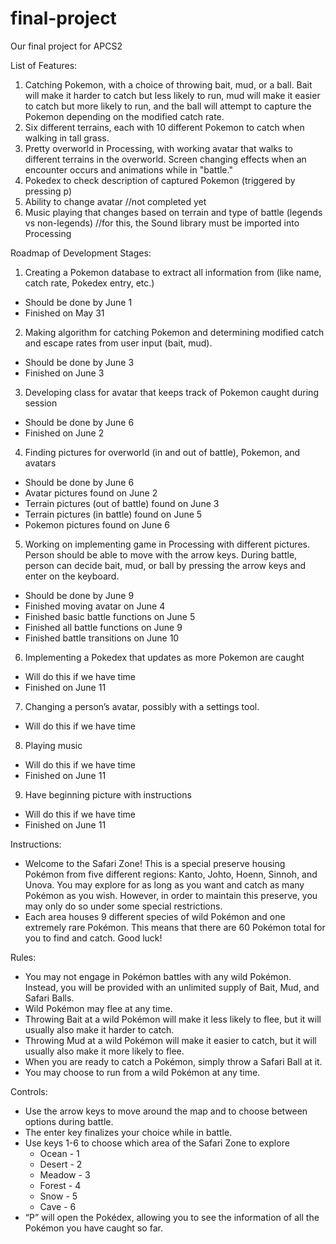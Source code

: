 # final-project
Our final project for APCS2

List of Features:

1. Catching Pokemon, with a choice of throwing bait, mud, or a ball. Bait will make it harder to catch but less likely to run, mud will make it easier to catch but more likely to run, and the ball will attempt to capture the Pokemon depending on the modified catch rate.
2. Six different terrains, each with 10 different Pokemon to catch when walking in tall grass.
3. Pretty overworld in Processing, with working avatar that walks to different terrains in the overworld. Screen changing effects when an encounter occurs and animations while in "battle."
4. Pokedex to check description of captured Pokemon (triggered by pressing p)
5. Ability to change avatar //not completed yet
6. Music playing that changes based on terrain and type of battle (legends vs non-legends) //for this, the Sound library must be imported into Processing
 
Roadmap of Development Stages:

1. Creating a Pokemon database to extract all information from (like name, catch rate, Pokedex entry, etc.)
- Should be done by June 1
- Finished on May 31
2. Making algorithm for catching Pokemon and determining modified catch and escape rates from user input (bait, mud).
- Should be done by June 3
- Finished on June 3
3. Developing class for avatar that keeps track of Pokemon caught during session
- Should be done by June 6
- Finished on June 2
4. Finding pictures for overworld (in and out of battle), Pokemon, and avatars
- Should be done by June 6
- Avatar pictures found on June 2
- Terrain pictures (out of battle) found on June 3
- Terrain pictures (in battle) found on June 5
- Pokemon pictures found on June 6
5. Working on implementing game in Processing with different pictures. Person should be able to move with the arrow keys. During battle, person can decide bait, mud, or ball by pressing the arrow keys and enter on the keyboard.
- Should be done by June 9
- Finished moving avatar on June 4
- Finished basic battle functions on June 5
- Finished all battle functions on June 9
- Finished battle transitions on June 10
6. Implementing a Pokedex that updates as more Pokemon are caught
- Will do this if we have time
- Finished on June 11
7. Changing a person’s avatar, possibly with a settings tool.
- Will do this if we have time
8. Playing music
- Will do this if we have time
- Finished on June 11
9. Have beginning picture with instructions
- Will do this if we have time
- Finished on June 11

Instructions:
 
- Welcome to the Safari Zone! This is a special preserve housing Pokémon from five different regions: Kanto, Johto, Hoenn, Sinnoh, and Unova. You may explore for as long as you want and catch as many Pokémon as you wish. However, in order to maintain this preserve, you may only do so under some special restrictions.
- Each area houses 9 different species of wild Pokémon and one extremely rare Pokémon. This means that there are 60 Pokémon total for you to find and catch. Good luck!
 
Rules:
 
- You may not engage in Pokémon battles with any wild Pokémon. Instead, you will be provided with an unlimited supply of Bait, Mud, and Safari Balls.
- Wild Pokémon may flee at any time.
- Throwing Bait at a wild Pokémon will make it less likely to flee, but it will usually also make it harder to catch.
- Throwing Mud at a wild Pokémon will make it easier to catch, but it will usually also make it more likely to flee.
- When you are ready to catch a Pokémon, simply throw a Safari Ball at it.
- You may choose to run from a wild Pokémon at any time.
 
Controls:
 
- Use the arrow keys to move around the map and to choose between options during battle.
- The enter key finalizes your choice while in battle.
- Use keys 1-6 to choose which area of the Safari Zone to explore
	- Ocean - 1
	- Desert - 2
	- Meadow - 3
	- Forest - 4
	- Snow - 5
	- Cave - 6
- “P” will open the Pokédex, allowing you to see the information of all the Pokémon you have caught so far.

